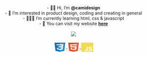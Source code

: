 <div align="center">
- 👋🏽  Hi, I’m <strong>@camidesign</strong> <br>
- 👀  I’m interested in product design, coding and creating in general <br>
- 👩🏼‍💻  I’m currently learning html, css & javascript <br>
- 💞  You can visit my website <strong><a target="_blank" href="http://www.cami-design.com">here</a> </strong> <br>
  <br>
</div>

<div align="center">
  <a href="https://github.com/camidesign">
  <img height="140em" src="https://github-readme-stats.vercel.app/api/top-langs/?username=camidesign&layout=compact&langs_count=7&theme=dracula"/>
</div>
  
<div style="display: inline_block" align="center"><br>
  <img align="center" alt="CSS" height="30" width="40" src="https://raw.githubusercontent.com/devicons/devicon/master/icons/css3/css3-original.svg">
  <img align="center" alt="HTML" height="30" width="40" src="https://raw.githubusercontent.com/devicons/devicon/master/icons/html5/html5-original.svg">
   <img align="center" alt="JS" height="30" width="40" src="https://raw.githubusercontent.com/devicons/devicon/master/icons/javascript/javascript-plain.svg">
</div>
  
<!---
camidesign/camidesign is a ✨ special ✨ repository because its `README.md` (this file) appears on your GitHub profile.
You can click the Preview link to take a look at your changes.
--->
